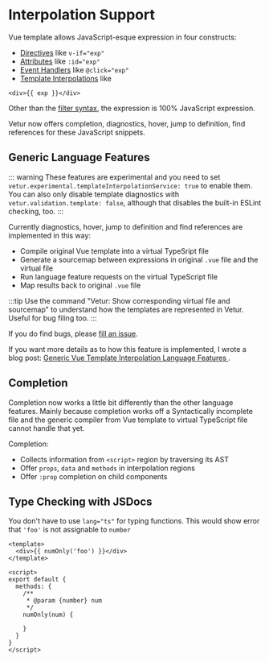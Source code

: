 # Interpolation Support

Vue template allows JavaScript-esque expression in four constructs:

- [Directives](https://vuejs.org/v2/guide/syntax.html#Directives) like `v-if="exp"`
- [Attributes](https://vuejs.org/v2/guide/syntax.html#Attributes) like `:id="exp"`
- [Event Handlers](https://vuejs.org/v2/guide/events.html#Method-Event-Handlers) like `@click="exp"`
- [Template Interpolations](https://vuejs.org/v2/guide/syntax.html#Text) like
```vue
<div>{{ exp }}</div>
```

Other than the [filter syntax](https://vuejs.org/v2/guide/filters.html), the expression is 100% JavaScript expression.

Vetur now offers completion, diagnostics, hover, jump to definition, find references for these JavaScript snippets.

## Generic Language Features

::: warning
These features are experimental and you need to set `vetur.experimental.templateInterpolationService: true` to enable them. You can also only disable template diagnostics with `vetur.validation.template: false`, although that disables the built-in ESLint checking, too.
:::

Currently diagnostics, hover, jump to definition and find references are implemented in this way:

- Compile original Vue template into a virtual TypeSript file
- Generate a sourcemap between expressions in original `.vue` file and the virtual file
- Run language feature requests on the virtual TypeScript file
- Map results back to original `.vue` file

:::tip
Use the command "Vetur: Show corresponding virtual file and sourcemap" to understand how the
templates are represented in Vetur. Useful for bug filing too.
:::

If you do find bugs, please [fill an issue](https://github.com/vuejs/vetur/issues).

If you want more details as to how this feature is implemented, I wrote a blog post: [Generic Vue Template Interpolation Language Features
](https://blog.matsu.io/generic-vue-template-interpolation-language-features).

## Completion

Completion now works a little bit differently than the other language features. Mainly because completion works off a
Syntactically incomplete file and the generic compiler from Vue template to virtual TypeScript file cannot handle that yet.

Completion:

- Collects information from `<script>` region by traversing its AST
- Offer `props`, `data` and `methods` in interpolation regions
- Offer `:prop` completion on child components

## Type Checking with JSDocs

You don't have to use `lang="ts"` for typing functions. This would show error that `'foo'` is not assignable to `number`

```vue
<template>
  <div>{{ numOnly('foo') }}</div>
</template>

<script>
export default {
  methods: {
    /**
     * @param {number} num
     */
    numOnly(num) {

    }
  }
}
</script>
```

